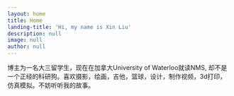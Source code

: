 ```yaml
---
layout: home
title: Home
landing-title: 'Hi, my name is Xin Liu'
description: null
image: null
author: null
---
```


博主为一名大三留学生，现在在加拿大University of Waterloo就读NMS, 却不是一个正经的科研狗。喜欢摄影，绘画，吉他，篮球，设计，制作视频，3d打印，仿真模拟。不妨听听我的故事。